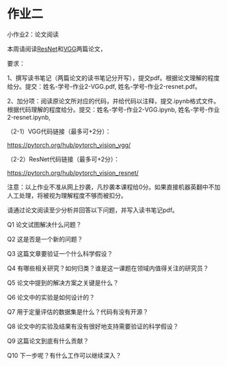 # 作业二

小作业2：论文阅读

本周请阅读[ResNet](./Deep_Residual_Learning_for_Image_Recognition.pdf)和[VGG](./Very_deep_convolutional_neural_network_based_image_classification_using_small_training_sample_size.pdf)两篇论文，

要求：

1、撰写读书笔记（两篇论文的读书笔记分开写），提交pdf。根据论文理解的程度给分。提交：姓名-学号-作业2-VGG.pdf, 姓名-学号-作业2-resnet.pdf。

2、加分项：阅读原论文所对应的代码，并给代码以注释，提交.ipynb格式文件。根据代码理解的程度给分。提交：姓名-学号-作业2-VGG.ipynb, 姓名-学号-作业2-resnet.ipynb, 

（2-1）VGG代码链接（最多可+2分）：

https://pytorch.org/hub/pytorch_vision_vgg/

（2-2）ResNet代码链接（最多可+2分）：

https://pytorch.org/hub/pytorch_vision_resnet/



注意：以上作业不准从网上抄袭，凡抄袭本课程给0分。如果直接机器英翻中不加人工处理，将被视为理解程度不够而被扣分。

请通过论文阅读至少分析并回答以下问题，并写入读书笔记pdf。

Q1 论文试图解决什么问题？

Q2 这是否是一个新的问题？

Q3 这篇文章要验证一个什么科学假设？

Q4 有哪些相关研究？如何归类？谁是这一课题在领域内值得关注的研究员？

Q5 论文中提到的解决方案之关键是什么？

Q6 论文中的实验是如何设计的？

Q7 用于定量评估的数据集是什么？代码有没有开源？

Q8 论文中的实验及结果有没有很好地支持需要验证的科学假设？

Q9 这篇论文到底有什么贡献？

Q10 下一步呢？有什么工作可以继续深入？